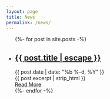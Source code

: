 ```yaml
---
layout: page
title: News
permalink: /news/
---
```



<!-- This code inserts an overview of all the news posts -->
<div class="container max-w-screen-lg py-8 md:py-8 mx-auto">
  <ul class="grid grid-cols-1 md:grid-cols-2 gap-8">
    {%- for post in site.posts -%}
    <li class="list-none">
      <div class="border-b border-gray-200 pb-8">
        <div class="items-center mb-4">
          <h2 class="text-2xl tracking-tight font-extrabold text-gray-800 sm:text-3xl">
            <a href="{{ post.url | relative_url }}" class="hover:text-blue-700">{{ post.title | escape }}</a>
          </h2>
          <span class="mx-3 h-1 w-8 bg-gray-300 hidden lg:inline-block"></span>
          <div>
              <time class="uppercase text-xs text-gray-500 font-bold">{{ post.date | date: "%b %-d, %Y" }}</time>
          </div>
        </div>
        <div class="text-gray-700 post-content">
          {{ post.excerpt | strip_html }}
        </div>
        <div class="mt-4">
          <a href="{{ post.url | relative_url }}" class="text-blue-500 uppercase text-sm font-semibold hover:text-blue-700">Read More <i class="fas fa-chevron-right ml-1"></i></a>
        </div>
      </div>
    </li>
    {%- endfor -%}
  </ul>
</div>
